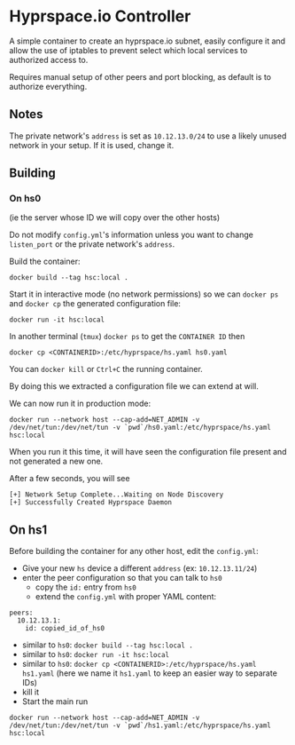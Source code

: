 # Hyprspace.io Controller

A simple container to create an hyprspace.io subnet, easily configure it and allow the use of iptables to prevent select which local services to authorized access to.

Requires manual setup of other peers and port blocking, as default is to authorize everything.

## Notes

The private network's `address` is set as `10.12.13.0/24` to use a likely unused network in your setup. If it is used, change it.

## Building

### On hs0

(ie the server whose ID we will copy over the other hosts)

Do not modify `config.yml`'s information unless you want to change `listen_port` or the private network's `address`.

Build the container:
```
docker build --tag hsc:local .
```

Start it in interactive mode (no network permissions) so we can `docker ps` and `docker cp` the generated configuration file:
```
docker run -it hsc:local
```

In another terminal (`tmux`) `docker ps` to get the `CONTAINER ID` then 
```
docker cp <CONTAINERID>:/etc/hyprspace/hs.yaml hs0.yaml
```

You can `docker kill` or `Ctrl+C` the running container.

By doing this we extracted a configuration file we can extend at will.

We can now run it in production mode:
```
docker run --network host --cap-add=NET_ADMIN -v /dev/net/tun:/dev/net/tun -v `pwd`/hs0.yaml:/etc/hyprspace/hs.yaml  hsc:local
```

When you run it this time, it will have seen the configuration file present and not generated a new one.

After a few seconds, you will see
```
[+] Network Setup Complete...Waiting on Node Discovery
[+] Successfully Created Hyprspace Daemon
```

## On hs1

Before building the container for any other host, edit the `config.yml`:
- Give your new `hs` device a different `address` (ex: `10.12.13.11/24`)
- enter the peer configuration so that you can talk to `hs0`
    - copy the `id:` entry from `hs0`
    - extend the `config.yml` with proper YAML content:
```
peers:
  10.12.13.1:
    id: copied_id_of_hs0
```
- similar to `hs0`: `docker build --tag hsc:local .`
- similar to `hs0`: `docker run -it hsc:local`
- similar to `hs0`: `docker cp <CONTAINERID>:/etc/hyprspace/hs.yaml hs1.yaml` (here we name it `hs1.yaml` to keep an easier way to separate IDs)
- kill it 
- Start the main run
```
docker run --network host --cap-add=NET_ADMIN -v /dev/net/tun:/dev/net/tun -v `pwd`/hs1.yaml:/etc/hyprspace/hs.yaml  hsc:local
```
